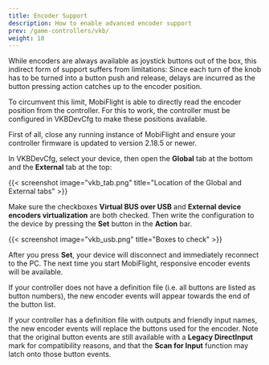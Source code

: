 ```yaml
---
title: Encoder Support
description: How to enable advanced encoder support
prev: /game-controllers/vkb/
weight: 10
---
```

While encoders are always available as joystick buttons out of the box, this indirect form of support suffers from limitations: Since each turn of the knob has to be turned into a button push and release, delays are incurred as the button pressing action catches up to the encoder position.

To circumvent this limit, MobiFlight is able to directly read the encoder position from the controller. For this to work, the controller must be configured in VKBDevCfg to make these positions available.

First of all, close any running instance of MobiFlight and ensure your controller firmware is updated to version 2.18.5 or newer.

In VKBDevCfg, select your device, then open the **Global** tab at the bottom and the **External** tab at the top:

{{< screenshot image="vkb_tab.png" title="Location of the Global and External tabs" >}}

Make sure the checkboxes **Virtual BUS over USB** and **External device encoders virtualization** are both checked. Then write the configuration to the device by pressing the **Set** button in the **Action** bar.

{{< screenshot image="vkb_usb.png" title="Boxes to check" >}}

After you press **Set**, your device will disconnect and immediately reconnect to the PC. The next time you start MobiFlight, responsive encoder events will be available.

If your controller does not have a definition file (i.e. all buttons are listed as button numbers), the new encoder events will appear towards the end of the button list.

If your controller has a definition file with outputs and friendly input names, the new encoder events will replace the buttons used for the encoder. Note that the original button events are still available with a **Legacy DirectInput** mark for compatibility reasons, and that the **Scan for Input** function may latch onto those button events.
